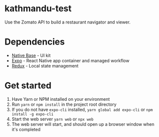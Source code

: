 # kathmandu-test
Use the Zomato API to build a restaurant navigator and viewer.

# Dependencies
- [Native Base](https://docs.nativebase.io/Components.html#Components) - UI kit
- [Expo](https://expo.io) - React Native app container and managed workflow
- [Redux](redux.js.org) - Local state management

# Get started
1. Have Yarn or NPM installed on your environment
2. Run `yarn` or `npm install` in the project root directory
3. If you do not have `expo-cli` installed, `yarn global add expo-cli` or `npm install -g expo-cli`
4. Start the web server `yarn web` or `npx web`
5. The web server will start, and should open up a browser window when it's completed

